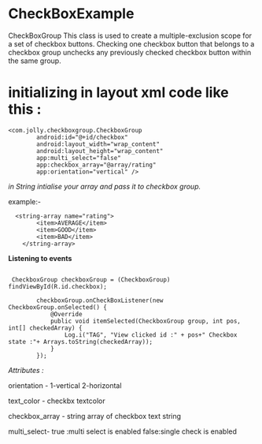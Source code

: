 # CheckBoxExample
CheckBoxGroup This class is used to create a multiple-exclusion scope for a set of checkbox buttons. Checking one checkbox button that belongs to a checkbox  group unchecks any previously checked checkbox button within the same group.

<h1> initializing in layout xml code like this :</h1>

```
<com.jolly.checkboxgroup.CheckboxGroup 
        android:id="@+id/checkbox"
        android:layout_width="wrap_content"
        android:layout_height="wrap_content"
        app:multi_select="false"
        app:checkbox_array="@array/rating"
        app:orientation="vertical" />
```
        
_in String intialise your array and pass it to checkbox group._

example:-
```
  <string-array name="rating">
        <item>AVERAGE</item>
        <item>GOOD</item>
        <item>BAD</item>
    </string-array>

```


**Listening to events**
```

 CheckboxGroup checkboxGroup = (CheckboxGroup) findViewById(R.id.checkbox);

        checkboxGroup.onCheckBoxListener(new CheckboxGroup.onSelected() {
            @Override
            public void itemSelected(CheckboxGroup group, int pos, int[] checkedArray) {
                Log.i("TAG", "View clicked id :" + pos+" Checkbox state :"+ Arrays.toString(checkedArray));
            }
        });

```

*Attributes :*

orientation - 1-vertical
              2-horizontal
              
text_color - checkbx textcolor

checkbox_array - string array of checkbox text string

multi_select- true :multi select is enabled
              false:single check is enabled 

